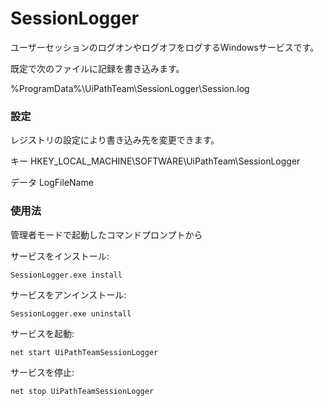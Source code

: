 ﻿# SessionLogger

ユーザーセッションのログオンやログオフをログするWindowsサービスです。

既定で次のファイルに記録を書き込みます。

%ProgramData%\UiPathTeam\SessionLogger\Session.log

### 設定

レジストリの設定により書き込み先を変更できます。

キー HKEY_LOCAL_MACHINE\SOFTWARE\UiPathTeam\SessionLogger

データ LogFileName

### 使用法

管理者モードで起動したコマンドプロンプトから

サービスをインストール:

```
SessionLogger.exe install
```

サービスをアンインストール:

```
SessionLogger.exe uninstall
```

サービスを起動:

```
net start UiPathTeamSessionLogger
```

サービスを停止:

```
net stop UiPathTeamSessionLogger
```
